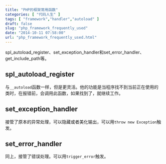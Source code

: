 ```yaml
---
title: "PHP的框架常用函数"
categories: [ "代码人生" ]
tags: [ "framework","handler","autoload" ]
draft: false
slug: "php_framework_frequently_used"
date: "2014-10-11 07:58:00"
url: "php_framework_frequently_used.html"
---
```


spl_autoload_register、set_exception_handler和set_error_handler、get_include_path等。

## spl_autoload_register

与`__autoload`函数一样，但是更灵活。他的功能是当程序找不到当前正在使用的类时，在报错前，会调用此函数，如果找到了，就继续工作。

## set_exception_handler

接管了原本的异常处理，可以隐藏或者美化输出，可以用`throw new Exception`触发。

## set_error_handler

同上，接管了错误处理。可以用`trigger_error`触发。
